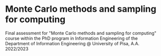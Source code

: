 # Monte Carlo methods and sampling for computing
Final assessment for "Monte Carlo methods and sampling for computing" course within the PhD program in Information Engineering of the Department of Information Engineering @ University of Pisa, A.A. 2022/2023
